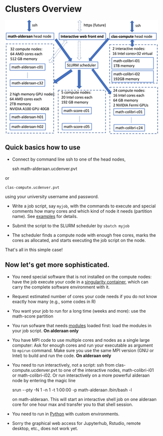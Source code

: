 # Clusters Overview
![cluster](img/cluster.png)
## Quick basics how to use
* Connect by command line ssh to one of the head nodes, 
    
    ssh math-alderaan.ucdenver.pvt
    
or  
   
    clas-compute.ucdenver.pvt
    
using your university username and password. 

* Write a job script, say `myjob`, with the commands to execute and special comments how many cores and which kind of node it needs (partition name). See [examples](../examples) for details.

* Submit the script to the SLURM scheduler by `sbatch myjob` 
 
* The scheduler finds a compute node with enough free cores, marks the cores as allocated, and starts executing the job script on the node.

That's all in this simple case!  

## Now let's get more sophisticated.

* You need special software that is not installed on the compute nodes: have the job execute your code in a [singularity container](../singularity), which can carry the complete software environment with it.

* Request estimated number of cores your code needs if you do not know exactly how many (e.g., some codes in R)

* You want your job to run for a long time (weeks and more): use the math-score partition 

* You run sofware that needs [modules](../modules) loaded first: load the modules in your job script. **On alderaan only**

* You have MPI code to use multiple cores and nodes as a single large computer: Ask for enough cores and run your executable as argument to `mpirun` command. Make sure you use the same MPI version (GNU or Intel) to build and run the code. **On alderaan only**

* You need to run interactively, not a script: ssh from clas-compute.ucdenver.pvt to one of the interactive nodes, math-colibri-i01 or math-colibri-i02. Or run interactively on a more powerful alderaan node by entering the magic line 

    srun --pty -N 1 -n 1 -t 1:00:00 -p math-alderaan /bin/bash -l 
    
    on math-alderaan. This will start an interactive shell job on one alderaan core for one hour max and transfer you to that shell session.
    
* You need to run in [Python](../python) with custom environments.

* Sorry the graphical web access for Jupyterhub, Rstudio, remote desktop, etc., does not work yet.

